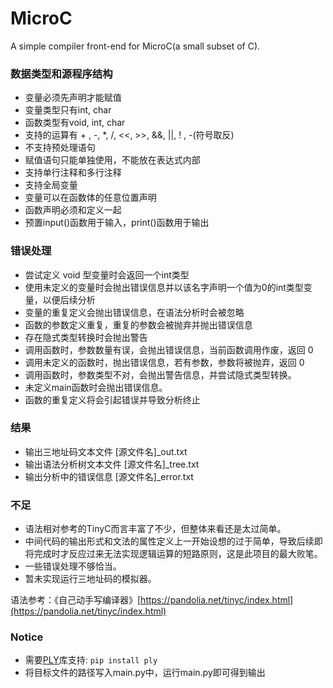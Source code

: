 # MicroC
A simple compiler front-end for MicroC(a small subset of C).

### 数据类型和源程序结构

- 变量必须先声明才能赋值
- 变量类型只有int, char
- 函数类型有void, int, char
- 支持的运算有 + , -, *, /, <<, >>, &&, ||, ! , -(符号取反)
- 不支持预处理语句
- 赋值语句只能单独使用，不能放在表达式内部
- 支持单行注释和多行注释
- 支持全局变量
- 变量可以在函数体的任意位置声明
- 函数声明必须和定义一起
- 预置input()函数用于输入，print()函数用于输出

### 错误处理

- 尝试定义 void 型变量时会返回一个int类型
- 使用未定义的变量时会抛出错误信息并以该名字声明一个值为0的int类型变量，以便后续分析
- 变量的重复定义会抛出错误信息，在语法分析时会被忽略
- 函数的参数定义重复，重复的参数会被抛弃并抛出错误信息
- 存在隐式类型转换时会抛出警告
- 调用函数时，参数数量有误，会抛出错误信息，当前函数调用作废，返回 0
- 调用未定义的函数时，抛出错误信息，若有参数，参数将被抛弃，返回 0
- 调用函数时，参数类型不对，会抛出警告信息，并尝试隐式类型转换。
- 未定义main函数时会抛出错误信息。
- 函数的重复定义将会引起错误并导致分析终止

### 结果

- 输出三地址码文本文件    		[源文件名]_out.txt 
- 输出语法分析树文本文件        [源文件名]_tree.txt
- 输出分析中的错误信息            [源文件名]_error.txt

### 不足

- 语法相对参考的TinyC而言丰富了不少，但整体来看还是太过简单。
- 中间代码的输出形式和文法的属性定义上一开始设想的过于简单，导致后续即将完成时才反应过来无法实现逻辑运算的短路原则，这是此项目的最大败笔。
- 一些错误处理不够恰当。
- 暂未实现运行三地址码的模拟器。

语法参考：《自己动手写编译器》[https://pandolia.net/tinyc/index.html](https://pandolia.net/tinyc/index.html)

### Notice
- 需要[PLY](https://ply.readthedocs.io/en/latest/ply.html)库支持: `pip install ply` 
- 将目标文件的路径写入main.py中，运行main.py即可得到输出

